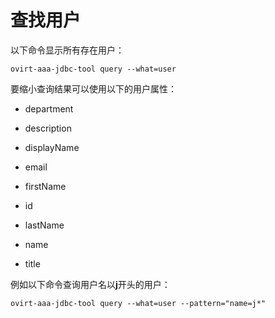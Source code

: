 # 查找用户

以下命令显示所有存在用户：

    ovirt-aaa-jdbc-tool query --what=user

要缩小查询结果可以使用以下的用户属性：

* department

* description

* displayName

* email

* firstName

* id

* lastName

* name

* title

例如以下命令查询用户名以**j**开头的用户：

    ovirt-aaa-jdbc-tool query --what=user --pattern="name=j*"


